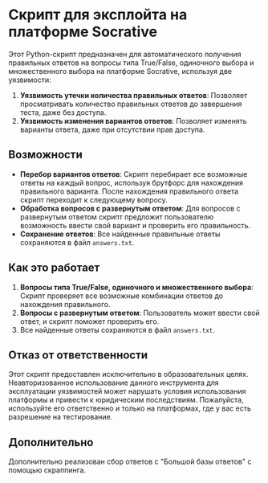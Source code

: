 # Скрипт для эксплойта на платформе Socrative

Этот Python-скрипт предназначен для автоматического получения правильных ответов на вопросы типа True/False, одиночного выбора и множественного выбора на платформе Socrative, используя две уязвимости:

1. **Уязвимость утечки количества правильных ответов**: Позволяет просматривать количество правильных ответов до завершения теста, даже без доступа.
2. **Уязвимость изменения вариантов ответов**: Позволяет изменять варианты ответа, даже при отсутствии прав доступа.

## Возможности
- **Перебор вариантов ответов**: Скрипт перебирает все возможные ответы на каждый вопрос, используя брутфорс для нахождения правильного варианта. После нахождения правильного ответа скрипт переходит к следующему вопросу.
- **Обработка вопросов с развернутым ответом**: Для вопросов с развернутым ответом скрипт предложит пользователю возможность ввести свой вариант и проверить его правильность.
- **Сохранение ответов**: Все найденные правильные ответы сохраняются в файл `answers.txt`.

## Как это работает
1. **Вопросы типа True/False, одиночного и множественного выбора**: Скрипт проверяет все возможные комбинации ответов до нахождения правильного.
2. **Вопросы с развернутым ответом**: Пользователь может ввести свой ответ, и скрипт поможет проверить его.
3. Все найденные ответы сохраняются в файл `answers.txt`.

## Отказ от ответственности
Этот скрипт предоставлен исключительно в образовательных целях. Неавторизованное использование данного инструмента для эксплуатации уязвимостей может нарушать условия использования платформы и привести к юридическим последствиям. Пожалуйста, используйте его ответственно и только на платформах, где у вас есть разрешение на тестирование.

## Дополнительно
Дополнительно реализован сбор ответов с "Большой базы ответов" с помощью скраппинга.
